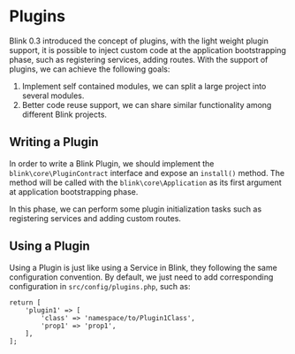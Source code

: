 Plugins
=======

Blink 0.3 introduced the concept of plugins, with the light weight plugin support, it is possible to inject custom code
at the application bootstrapping phase, such as registering services, adding routes. With the support of plugins, we can
achieve the following goals:

1. Implement self contained modules, we can split a large project into several modules.
2. Better code reuse support, we can share similar functionality among different Blink projects.


## Writing a Plugin

In order to write a Blink Plugin, we should implement the `blink\core\PluginContract` interface and expose an `install()`
method. The method will be called with the `blink\core\Application` as its first argument at application bootstrapping phase.

In this phase, we can perform some plugin initialization tasks such as registering services and adding custom routes.

## Using a Plugin

Using a Plugin is just like using a Service in Blink, they following the same configuration convention. By default, we just 
need to add corresponding configuration in `src/config/plugins.php`, such as:

```
return [
    'plugin1' => [
        'class' => 'namespace/to/Plugin1Class',
        'prop1' => 'prop1',
    ],   
];
```

